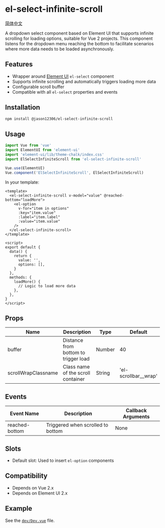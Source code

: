 # el-select-infinite-scroll

[简体中文](./README-zh_CN.md)

A dropdown select component based on Element UI that supports infinite scrolling for loading options, suitable for Vue 2 projects. This component listens for the dropdown menu reaching the bottom to facilitate scenarios where more data needs to be loaded asynchronously.

## Features

- Wrapper around [Element UI](https://element.eleme.cn/) `el-select` component
- Supports infinite scrolling and automatically triggers loading more data
- Configurable scroll buffer
- Compatible with all `el-select` properties and events

## Installation

```bash
npm install @jason12306/el-select-infinite-scroll
```

## Usage

```js
import Vue from 'vue'
import ElementUI from 'element-ui'
import 'element-ui/lib/theme-chalk/index.css'
import ElSelectInfiniteScroll from 'el-select-infinite-scroll'

Vue.use(ElementUI)
Vue.component('ElSelectInfiniteScroll', ElSelectInfiniteScroll)
```

In your template:

```vue
<template>
  <el-select-infinite-scroll v-model="value" @reached-bottom="loadMore">
    <el-option
      v-for="item in options"
      :key="item.value"
      :label="item.label"
      :value="item.value"
    />
  </el-select-infinite-scroll>
</template>

<script>
export default {
  data() {
    return {
      value: '',
      options: [],
    }
  },
  methods: {
    loadMore() {
      // Logic to load more data
    },
  },
}
</script>
```

## Props

| Name                | Description                          | Type   | Default                |
| ------------------- | ------------------------------------ | ------ | ---------------------- |
| buffer              | Distance from bottom to trigger load | Number | 40                     |
| scrollWrapClassname | Class name of the scroll container   | String | 'el-scrollbar\_\_wrap' |

## Events

| Event Name     | Description                       | Callback Arguments |
| -------------- | --------------------------------- | ------------------ |
| reached-bottom | Triggered when scrolled to bottom | None               |

## Slots

- Default slot: Used to insert `el-option` components

## Compatibility

- Depends on Vue 2.x
- Depends on Element UI 2.x

## Example

See the [`dev/Dev.vue`](dev/Dev.vue) file.
